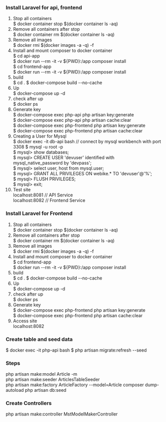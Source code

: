 ### Install Laravel for api, frontend
1. Stop all containers  
    $ docker container stop $(docker container ls -aq)		
2. Remove all containers after stop  
    $ docker container rm $(docker container ls -aq)		
3. Remove all images  
    $ docker rmi $(docker images -a -q) -f		
4. Install and mount composer to docker container  
    $ cd api-app  
    $ docker run --rm -it -v ${PWD}:/app composer install	
    $ cd frontend-app  
    $ docker run --rm -it -v ${PWD}:/app composer install			
5. build  
    $ cd .
    $ docker-compose build --no-cache		
6. Up  
    $ docker-compose up -d  
7. check after up  
    $ docker ps		
8. Generate key  
    $ docker-compose exec php-api php artisan key:generate  
    $ docker-compose exec php-api php artisan cache:clear  
    $ docker-compose exec php-frontend php artisan key:generate  
    $ docker-compose exec php-frontend php artisan cache:clear  
9. Creating a User for Mysql  
    $ docker exec -it db-api bash   // connect by mysql workbench with port 3308
    $ mysql -u root -p  
    $ mysql> show databases;  
    $ mysql> CREATE USER 'devuser' identified with mysql_native_password by 'devpass';  
    $ mysql> select user, host from mysql.user;  
    $ mysql> GRANT ALL PRIVILEGES ON webike.* TO 'devuser'@'%';  
    $ mysql> FLUSH PRIVILEGES;  
    $ mysql> exit;
10. Test site  
    localhost:8081 // API Service  
    localhost:8082 // Frontend Service  

### Install Laravel for Frontend
1. Stop all containers  
    $ docker container stop $(docker container ls -aq)		
2. Remove all containers after stop  
    $ docker container rm $(docker container ls -aq)		
3. Remove all images  
    $ docker rmi $(docker images -a -q) -f		
4. Install and mount composer to docker container  
    $ cd frontend-app  
    $ docker run --rm -it -v ${PWD}:/app composer install		
5. build  
    $ cd .
    $ docker-compose build --no-cache		
6. Up  
    $ docker-compose up -d  
7. check after up  
    $ docker ps		
8. Generate key  
    $ docker-compose exec php-frontend php artisan key:generate  
    $ docker-compose exec php-frontend php artisan cache:clear  
10. Access site  
    localhost:8082

### Create table and seed data
$ docker exec -it php-api bash
$ php artisan migrate:refresh --seed

### Steps
php artisan make:model Article -m  
php artisan make:seeder ArticlesTableSeeder  
php artisan make:factory ArticleFactory --model=Article
composer dump-autoload
php artisan db:seed

### Create Controllers
php artisan make:controller MstModelMakerController